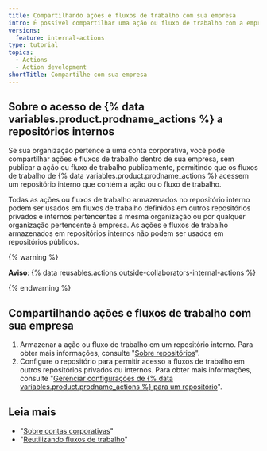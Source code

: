 ```yaml
---
title: Compartilhando ações e fluxos de trabalho com sua empresa
intro: É possível compartilhar uma ação ou fluxo de trabalho com a empresa sem publicar a ação ou fluxo de trabalho publicamente.
versions:
  feature: internal-actions
type: tutorial
topics:
  - Actions
  - Action development
shortTitle: Compartilhe com sua empresa
---
```


## Sobre o acesso de {% data variables.product.prodname_actions %} a repositórios internos

Se sua organização pertence a uma conta corporativa, você pode compartilhar ações e fluxos de trabalho dentro de sua empresa, sem publicar a ação ou fluxo de trabalho publicamente, permitindo que os fluxos de trabalho de {% data variables.product.prodname_actions %} acessem um repositório interno que contém a ação ou o fluxo de trabalho.

Todas as ações ou fluxos de trabalho armazenados no repositório interno podem ser usados em fluxos de trabalho definidos em outros repositórios privados e internos pertencentes à mesma organização ou por qualquer organização pertencente à empresa. As ações e fluxos de trabalho armazenados em repositórios internos não podem ser usados em repositórios públicos.

{% warning %}

**Aviso**: {% data reusables.actions.outside-collaborators-internal-actions %}

{% endwarning %}

## Compartilhando ações e fluxos de trabalho com sua empresa

1. Armazenar a ação ou fluxo de trabalho em um repositório interno. Para obter mais informações, consulte "[Sobre repositórios](/repositories/creating-and-managing-repositories/about-repositories#about-internal-repositories)".
1. Configure o repositório para permitir acesso a fluxos de trabalho em outros repositórios privados ou internos. Para obter mais informações, consulte "[Gerenciar configurações de {% data variables.product.prodname_actions %} para um repositório](/repositories/managing-your-repositorys-settings-and-features/enabling-features-for-your-repository/managing-github-actions-settings-for-a-repository#allowing-access-to-components-in-an-internal-repository)".

## Leia mais

- "[Sobre contas corporativas](/admin/overview/about-enterprise-accounts)"
- "[Reutilizando fluxos de trabalho](/actions/using-workflows/reusing-workflows)"
